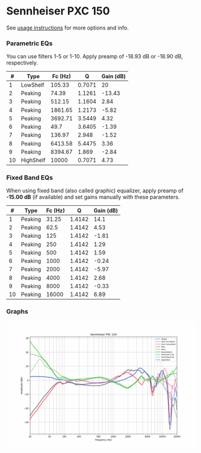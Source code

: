 # Sennheiser PXC 150
See [usage instructions](https://github.com/jaakkopasanen/AutoEq#usage) for more options and info.

### Parametric EQs
You can use filters 1-5 or 1-10. Apply preamp of -18.93 dB or -18.90 dB, respectively.

|   # | Type      |   Fc (Hz) |      Q |   Gain (dB) |
|-----|-----------|-----------|--------|-------------|
|   1 | LowShelf  |    105.33 | 0.7071 |       20    |
|   2 | Peaking   |     74.39 | 1.1261 |      -13.43 |
|   3 | Peaking   |    512.15 | 1.1604 |        2.84 |
|   4 | Peaking   |   1861.65 | 1.2173 |       -5.82 |
|   5 | Peaking   |   3692.71 | 3.5449 |        4.32 |
|   6 | Peaking   |     49.7  | 3.6405 |       -1.39 |
|   7 | Peaking   |    136.97 | 2.948  |       -1.52 |
|   8 | Peaking   |   6413.58 | 5.4475 |        3.36 |
|   9 | Peaking   |   8394.67 | 1.869  |       -2.84 |
|  10 | HighShelf |  10000    | 0.7071 |        4.73 |

### Fixed Band EQs
When using fixed band (also called graphic) equalizer, apply preamp of **-15.00 dB** (if available) and set gains manually with these parameters.

|   # | Type    |   Fc (Hz) |      Q |   Gain (dB) |
|-----|---------|-----------|--------|-------------|
|   1 | Peaking |     31.25 | 1.4142 |       14.1  |
|   2 | Peaking |     62.5  | 1.4142 |        4.53 |
|   3 | Peaking |    125    | 1.4142 |       -1.81 |
|   4 | Peaking |    250    | 1.4142 |        1.29 |
|   5 | Peaking |    500    | 1.4142 |        1.59 |
|   6 | Peaking |   1000    | 1.4142 |       -0.24 |
|   7 | Peaking |   2000    | 1.4142 |       -5.97 |
|   8 | Peaking |   4000    | 1.4142 |        2.68 |
|   9 | Peaking |   8000    | 1.4142 |       -0.33 |
|  10 | Peaking |  16000    | 1.4142 |        6.89 |

### Graphs
![](./Sennheiser%20PXC%20150.png)

